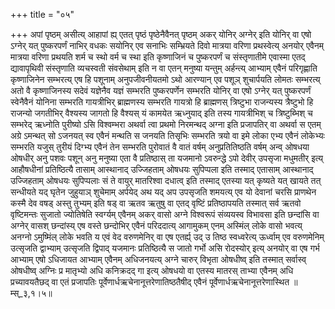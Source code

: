 +++
title = "०५"

+++
अपां पृष्ठम् असीत्य् आहापां ह्य् एतत् पृष्ठं पृष्ठेनैवैनत् पृष्ठम् अकर् योनिर् अग्नेर् इति योनिर् वा एषो ऽग्नेर् यत् पुष्करपर्णं नाभिर् वधकः सयोनिर् एव सनाभिः सम्भ्रियते दिवो मात्रया वरिणा प्रथस्वेत्य् अनयोर् एवैनम् मात्रया वरिणा प्रथयति शर्म च स्थो वर्म च स्था इति कृष्णाजिनं च पुष्करपर्णं च संस्तृणातीमे एवास्मा एतद् द्यावापृथिवी संस्तृणाति व्यचस्वती संवसेथाम् इति न वा एतन् मनुष्या यन्तुम् अर्हन्त्य् आभ्याम् एवैनं परिगृह्णाति कृष्णाजिनेन सम्भरत्य् एष हि पशूनाम् अनुपजीवनीयतमो ऽथो आरण्यान् एव पशूञ् शुचार्पयति लोमतः सम्भरत्य् अतो वै कृष्णाजिनस्य सदेवं यज्ञेनैव यज्ञं सम्भरति पुष्करपर्णेन सम्भरति योनिर् वा एषो ऽग्नेर् यत् पुष्करपर्णं स्वेनैवैनं योनिना सम्भरति गायत्रीभिर् ब्राह्मणस्य सम्भरति गायत्रो हि ब्राह्मणस् त्रिष्टुभा राजन्यस्य त्रैष्टुभो हि राजन्यो जगतीभिर् वैश्यस्य जागतो हि वैश्यस् यं कामयेत ऋध्नुयाद् इति तस्य गायत्रीभिश् च त्रिष्टुब्भिश् च सम्भरेद् ऋध्नोति पुरीष्यो ऽसि विश्वम्भरा अथर्वा त्वा प्रथमो निरमन्थद् अग्ना इति प्रजापतिर् वा अथर्वा स एतम् अग्रे ऽमन्थत् सो ऽजनयत् स्व एवैनं मन्थति स जनयति तिसृभिः सम्भरति त्रयो वा इमे लोका एभ्य एवैनं लोकेभ्यः सम्भरति यजुस् तुरीयं दिग्भ्य एवैनं तेन सम्भरति पुरोवातं वै वातं वर्षम् अनुप्रतितिष्ठति वर्षम् अन्व् ओषधया ओषधीर् अनु पशवः पशून् अनु मनुष्या एता वै प्रतिष्ठास् ता यजमानो ऽवरुन्द्धे ऽपो देवीर् उपसृजा मधुमतीर् इत्य् आहौषधीनां प्रतिष्ठित्यै तासाम् आस्थानाद् उज्जिहताम् ओषधयः सुपिप्पला इति तस्माद् एतासाम् आस्थानाद् उज्जिहताम् ओषधयः सुपिप्पलाः सं ते वायुर् मातरिश्वा दधात्व् इति तस्माद् एतस्या यत् कृष्यते यत् खायते तत् सन्धीयते यद् घृतेन जुहुयाञ् शुचेमाम् अर्पयेद् अथ यद् अप उपसृजति शमयत्य् एव यो देवानां चरसि प्राणथेन कस्मै देव वषड् अस्तु तुभ्यम् इति षड् वा ऋतव ऋतुषु वा एतद् वृष्टिं प्रतिष्ठापयति तस्मात् सर्व ऋतवो वृष्टिमन्तः सुजातो ज्योतिषेति स्वर्ग्यम् एवैनम् अकर् वासो अग्ने विश्वरूपं संव्ययस्व विभावसा इति छन्दांसि वा अग्नेर् वासश् छन्दांस्य् एष वस्ते छन्दोभिर् एवैनं परिददात्य् आगामुकम् एनम् अस्मिंल् लोके वासो भवत्य् अनग्नो ऽमुष्मिंल् लोके भवति य एवं वेद वरुणमेनिर् वा एष एतर्ह्य् उद् उ तिष्ठ स्वध्वरेत्य् ऊर्ध्वाम् एव वरुणमेनिम् उत्सृजति द्वाभ्याम् उत्सृजति द्विपाद् यजमानः प्रतिष्ठित्यै स जातो गर्भो असि रोदस्योर् इत्य् अनयोर् वा एष गर्भ आभ्याम् एषो ऽधिजायत आभ्याम् एवैनम् अधिजनयत्य् अग्ने चारुर् विभृता ओषधीष्व् इति तस्मात् सर्वास्व् ओषधीष्व् अग्निः प्र मातृभ्यो अधि कनिक्रदद् गा इत्य् ओषधयो वा एतस्य मातरस् ताभ्या एवैनम् अधि प्रच्यावयतैछद् वा एतं प्रजापतिः पूर्वेणार्धऋचेनानूत्तरेणातिष्ठतैषीद् एवैनं पूर्वेणार्धऋचेनानूत्तरेणास्थित ॥म्स्_३,१।५॥  
    
